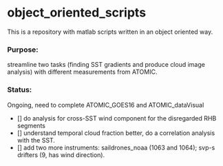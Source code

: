 # object_oriented_scripts
This is a repository with matlab scripts written in an object oriented way.

### Purpose: 

streamline two tasks (finding SST gradients and produce cloud image analysis)
with different measurements from ATOMIC.

### Status:

Ongoing, need to complete ATOMIC_GOES16 and ATOMIC_dataVisual

 - [] do analysis for cross-SST wind component for the disregarded RHB segments
 - [] understand temporal cloud fraction better, do a correlation analysis with the SST.
 - [] add two more instruments: saildrones_noaa (1063 and 1064); svp-s drifters (9, has wind direction).
